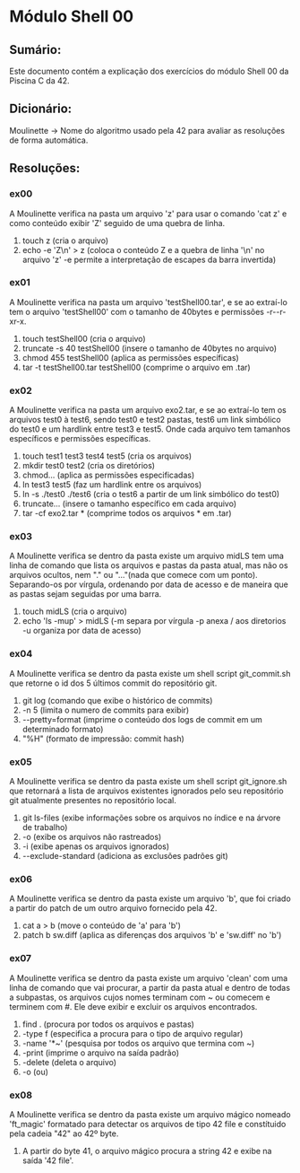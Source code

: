 # Módulo Shell 00

## Sumário:
Este documento contém a explicação dos exercícios do módulo Shell 00 da Piscina C da 42.

## Dicionário:
Moulinette -> Nome do algoritmo usado pela 42 para avaliar as resoluções de forma automática.

## Resoluções:
### ex00
A Moulinette verifica na pasta um arquivo 'z' para usar o comando 'cat z' e como
conteúdo exibir 'Z' seguido de uma quebra de linha.

1. touch z                         (cria o arquivo)
1. echo -e 'Z\n' > z               (coloca o conteúdo Z e a quebra de linha '\n' no arquivo 'z' -e permite a
                                    interpretação de escapes da barra invertida)

### ex01
A Moulinette verifica na pasta um arquivo 'testShell00.tar', e se ao extraí-lo tem o arquivo 
'testShell00' com o tamanho de 40bytes e permissões -r--r-xr-x.

1. touch testShell00                       (cria o arquivo)
1. truncate -s 40 testShell00              (insere o tamanho de 40bytes no arquivo)
1. chmod 455 testShell00                   (aplica as permissões específicas)
1. tar -t testShell00.tar testShell00      (comprime o arquivo em .tar)

### ex02
A Moulinette verifica na pasta um arquivo exo2.tar, e se ao extraí-lo tem os arquivos test0 à test6, 
sendo test0 e test2 pastas, test6 um link simbólico do test0 e um hardlink entre test3 e test5.
Onde cada arquivo tem tamanhos específicos e permissões específicas.

1. touch test1 test3 test4 test5   (cria os arquivos)
1. mkdir test0 test2               (cria os diretórios)
1. chmod...                        (aplica as permissões especificadas)
1. ln test3 test5                  (faz um hardlink entre os arquivos)
1. ln -s ./test0 ./test6           (cria o test6 a partir de um link simbólico do test0)
1. truncate...                     (insere o tamanho específico em cada arquivo)
1. tar -cf exo2.tar *              (comprime todos os arquivos * em .tar)

### ex03
A Moulinette verifica se dentro da pasta existe um arquivo midLS tem uma linha de comando que lista os 
arquivos e pastas da pasta atual, mas não os arquivos ocultos, nem "." ou "..."(nada que comece com um ponto).
Separando-os por vírgula, ordenando por data de acesso e de maneira que as pastas sejam seguidas
por uma barra.

1. touch midLS                     (cria o arquivo)
1. echo 'ls -mup' > midLS          (-m separa por vírgula -p anexa / aos diretorios 
                                    -u organiza por data de acesso)

### ex04
A Moulinette verifica se dentro da pasta existe um shell script git_commit.sh que retorne o id dos 5 
últimos commit do repositório git.

1. git log                         (comando que exibe o histórico de commits)
1. -n 5                            (limita o numero de commits para exibir)
1. --pretty=format                 (imprime o conteúdo dos logs de commit em um determinado formato)
1. "%H"                            (formato de impressão: commit hash)

### ex05
A Moulinette verifica se dentro da pasta existe um shell script git_ignore.sh que retornará a lista de 
arquivos existentes ignorados pelo seu repositório git atualmente presentes no repositório local.

1. git ls-files                    (exibe informações sobre os arquivos no índice e na árvore de trabalho)
1. -o                              (exibe os arquivos não rastreados)
1. -i                              (exibe apenas os arquivos ignorados)
1. --exclude-standard              (adiciona as exclusões padrões git)

### ex06
A Moulinette verifica se dentro da pasta existe um arquivo 'b', que foi criado a partir do patch
de um outro arquivo fornecido pela 42.

1. cat a > b                       (move o conteúdo de 'a' para 'b')
1. patch b sw.diff                 (aplica as diferenças dos arquivos 'b' e 'sw.diff' no 'b')

### ex07
A Moulinette verifica se dentro da pasta existe um arquivo 'clean' com uma linha de comando que vai
procurar, a partir da pasta atual e dentro de todas a subpastas, os arquivos cujos nomes terminam com ~
ou comecem e terminem com #. Ele deve exibir e excluir os arquivos encontrados.

1. find .                          (procura por todos os arquivos e pastas)
1. -type f                         (especifica a procura para o tipo de arquivo regular)
1. -name '*~'                      (pesquisa por todos os arquivo que termina com ~)
1. -print                          (imprime o arquivo na saída padrão)
1. -delete                         (deleta o arquivo)
1. -o                              (ou)

### ex08
A Moulinette verifica se dentro da pasta existe um arquivo mágico nomeado 'ft_magic' formatado para detectar
os arquivos de tipo 42 file e constítuido pela cadeia "42" ao 42º byte.

1. A partir do byte 41, o arquivo mágico procura a string 42 e exibe na saída '42 file'.